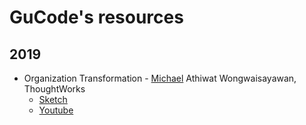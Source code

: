 # GuCode's resources

## 2019

- Organization Transformation - [Michael](https://fb.me/athiwat.michael) Athiwat Wongwaisayawan, ThoughtWorks
  - [Sketch](2020-organization-transformation.sketch)
  - [Youtube](https://youtu.be/iaaUlvUgYkM)